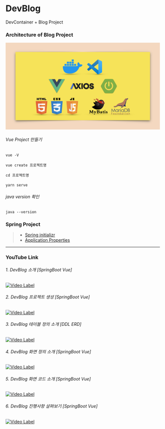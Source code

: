# DevBlog
DevContainer + Blog Project

### Architecture of Blog Project
<img src="./image/tools.png" width="1000"></img>

###### Vue Project 만들기

```
vue -V

vue create 프로젝트명

cd 프로젝트명

yarn serve
```

###### java version 확인

```
java --version
```

### Spring Project
> * [Spring initializr](https://start.spring.io/)
> * [Application Properties](https://docs.spring.io/spring-boot/docs/current/reference/html/application-properties.html)


----
### YouTube Link

###### 1. DevBlog 소개 [SpringBoot Vue]
[![Video Label](http://img.youtube.com/vi/oZcTz9lYOqw/0.jpg)](https://youtu.be/oZcTz9lYOqw)

###### 2. DevBlog 프로젝트 생성 [SpringBoot Vue]
[![Video Label](http://img.youtube.com/vi/9X4LIJJ4SlQ/0.jpg)](https://youtu.be/9X4LIJJ4SlQ)

###### 3. DevBlog 테이블 정의 소개 [DDL ERD]
[![Video Label](http://img.youtube.com/vi/mpc99M_r_2M/0.jpg)](https://youtu.be/mpc99M_r_2M)

###### 4. DevBlog 화면 정의 소개 [SpringBoot Vue]
[![Video Label](http://img.youtube.com/vi/oxW46UYkBFs/0.jpg)](https://youtu.be/oxW46UYkBFs)

###### 5. DevBlog 화면 코드 소개 [SpringBoot Vue]
[![Video Label](http://img.youtube.com/vi/Uk7plVujni0/0.jpg)](https://youtu.be/Uk7plVujni0)

###### 6. DevBlog 진행사항 살펴보기 [SpringBoot Vue]
[![Video Label](http://img.youtube.com/vi/2fWKPBKV30w/0.jpg)](https://youtu.be/2fWKPBKV30w)
